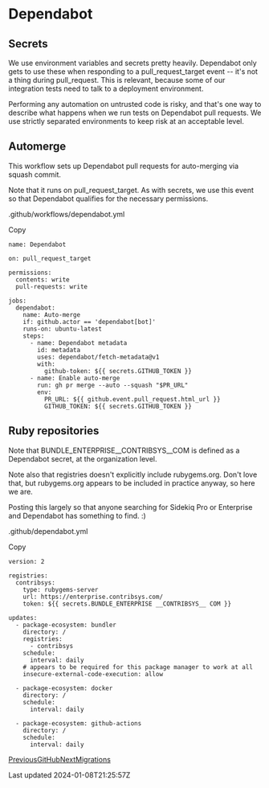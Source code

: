 # Dependabot

## Secrets

We use environment variables and secrets pretty heavily. Dependabot only gets to use these when responding to a pull\_request\_target event -- it's not a thing during pull\_request. This is relevant, because some of our integration tests need to talk to a deployment environment.

Performing any automation on untrusted code is risky, and that's one way to describe what happens when we run tests on Dependabot pull requests. We use strictly separated environments to keep risk at an acceptable level.

## Automerge

This workflow sets up Dependabot pull requests for auto-merging via squash commit.

Note that it runs on pull\_request\_target. As with secrets, we use this event so that Dependabot qualifies for the necessary permissions.

.github/workflows/dependabot.yml

Copy

    name: Dependabot
    
    on: pull_request_target
    
    permissions:
      contents: write
      pull-requests: write
    
    jobs:
      dependabot:
        name: Auto-merge
        if: github.actor == 'dependabot[bot]'
        runs-on: ubuntu-latest
        steps:
          - name: Dependabot metadata
            id: metadata
            uses: dependabot/fetch-metadata@v1
            with:
              github-token: ${{ secrets.GITHUB_TOKEN }}
          - name: Enable auto-merge
            run: gh pr merge --auto --squash "$PR_URL"
            env:
              PR_URL: ${{ github.event.pull_request.html_url }}
              GITHUB_TOKEN: ${{ secrets.GITHUB_TOKEN }}

## Ruby repositories

Note that BUNDLE\_ENTERPRISE\_\_CONTRIBSYS\_\_COM is defined as a Dependabot secret, at the organization level.

Note also that registries doesn't explicitly include rubygems.org. Don't love that, but rubygems.org appears to be included in practice anyway, so here we are.

Posting this largely so that anyone searching for Sidekiq Pro or Enterprise and Dependabot has something to find. :)

.github/dependabot.yml

Copy

    version: 2
    
    registries:
      contribsys:
        type: rubygems-server
        url: https://enterprise.contribsys.com/
        token: ${{ secrets.BUNDLE_ENTERPRISE __CONTRIBSYS__ COM }}
    
    updates:
      - package-ecosystem: bundler
        directory: /
        registries:
          - contribsys
        schedule:
          interval: daily
        # appears to be required for this package manager to work at all
        insecure-external-code-execution: allow
    
      - package-ecosystem: docker
        directory: /
        schedule:
          interval: daily
    
      - package-ecosystem: github-actions
        directory: /
        schedule:
          interval: daily

[PreviousGitHub](/technical/github)[NextMigrations](/technical/migrations)

Last updated 2024-01-08T21:25:57Z